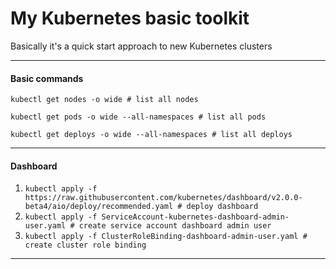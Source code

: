 # My Kubernetes basic toolkit

Basically it's a quick start approach to new Kubernetes clusters

---

#### Basic commands

`kubectl get nodes -o wide # list all nodes`

`kubectl get pods -o wide --all-namespaces # list all pods`

`kubectl get deploys -o wide --all-namespaces # list all deploys`

---

#### Dashboard

1. `kubectl apply -f https://raw.githubusercontent.com/kubernetes/dashboard/v2.0.0-beta4/aio/deploy/recommended.yaml # deploy dashboard`
2. `kubectl apply -f ServiceAccount-kubernetes-dashboard-admin-user.yaml # create service account dashboard admin user`
3. `kubectl apply -f ClusterRoleBinding-dashboard-admin-user.yaml # create cluster role binding`

---
